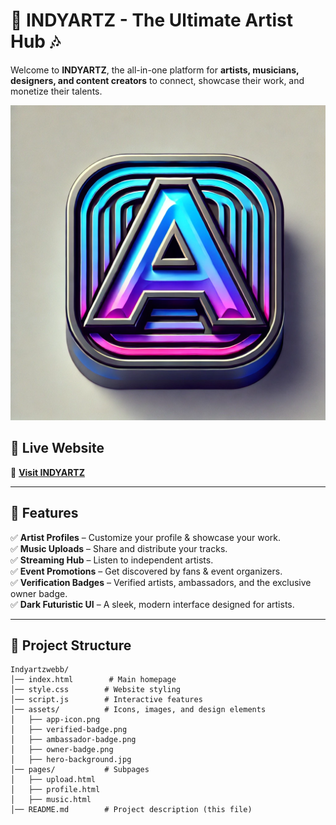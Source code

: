 # 🎨 INDYARTZ - The Ultimate Artist Hub 🎶

Welcome to **INDYARTZ**, the all-in-one platform for **artists, musicians, designers, and content creators** to connect, showcase their work, and monetize their talents.

![INDYARTZ Logo](assets/app-icon.png)

## 🌟 **Live Website**
🔗 **[Visit INDYARTZ](https://srlabreeze.github.io/Indyartzwebb/)**  

---

## **🚀 Features**
✅ **Artist Profiles** – Customize your profile & showcase your work.  
✅ **Music Uploads** – Share and distribute your tracks.  
✅ **Streaming Hub** – Listen to independent artists.  
✅ **Event Promotions** – Get discovered by fans & event organizers.  
✅ **Verification Badges** – Verified artists, ambassadors, and the exclusive owner badge.  
✅ **Dark Futuristic UI** – A sleek, modern interface designed for artists.  

---

## **📂 Project Structure**
```plaintext
Indyartzwebb/
│── index.html        # Main homepage
│── style.css        # Website styling
│── script.js        # Interactive features
│── assets/          # Icons, images, and design elements
│   ├── app-icon.png
│   ├── verified-badge.png
│   ├── ambassador-badge.png
│   ├── owner-badge.png
│   ├── hero-background.jpg
│── pages/           # Subpages
│   ├── upload.html
│   ├── profile.html
│   ├── music.html
│── README.md        # Project description (this file)
